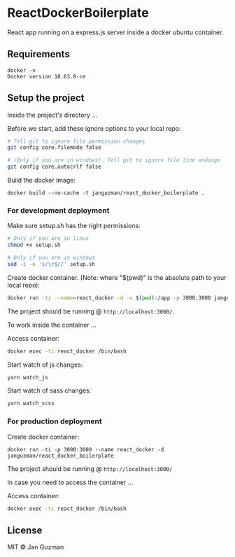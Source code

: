 # ReactDockerBoilerplate

React app running on a express.js server inside a docker ubuntu container.

## Requirements
```
docker -v
Docker version 18.03.0-ce
```

## Setup the project

Inside the project's directory ...

Before we start, add these ignore options to your local repo:
```sh
# Tell git to ignore file permission changes
git config core.filemode false

# (Only if you are in windows). Tell git to ignore file line endings
git config core.autocrlf false
```

Build the docker image:
```
docker build --no-cache -t janguzman/react_docker_boilerplate .
```

### For development deployment

Make sure setup.sh has the right permissions:
```sh
# Only if you are in linux
chmod +x setup.sh

# Only if you are in windows
sed -i -e 's/\r$//' setup.sh
```

Create docker container. (Note: where "$(pwd)" is the absolute path to your local repo):
```sh
docker run -ti --name=react_docker -d -v $(pwd):/app -p 3000:3000 janguzman/react_docker_boilerplate
```

The project should be running @ ```http://localhost:3000/```.

To work inside the container ...

Access container:
```sh
docker exec -ti react_docker /bin/bash
```

Start watch of js changes:
```sh
yarn watch_js
```

Start watch of sass changes:
```sh
yarn watch_scss
```

### For production deployment

Create docker container:
```
docker run -ti -p 3000:3000 --name react_docker -d janguzman/react_docker_boilerplate
```

The project should be running @ ```http://localhost:3000/```

In case you need to access the container ...

Access container:
```sh
docker exec -ti react_docker /bin/bash
```

## License
MIT © Jan Guzman
